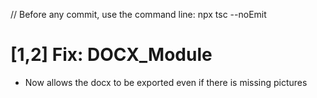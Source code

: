 // Before any commit, use the command line: npx tsc --noEmit

# [1,2] Fix: DOCX_Module

- Now allows the docx to be exported even if there is missing pictures